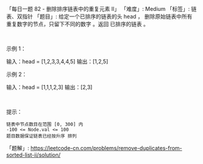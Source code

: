 「每日一题 82 - 删除排序链表中的重复元素 II」
「难度」: Medium
「标签」: 链表、双指针
「题目」: 给定一个已排序的链表的头 head ， 删除原始链表中所有重复数字的节点，只留下不同的数字 。返回 已排序的链表 。

 

示例 1：

输入：head = [1,2,3,3,4,4,5]
输出：[1,2,5]


示例 2：

输入：head = [1,1,1,2,3]
输出：[2,3]


 

提示：


	链表中节点数目在范围 [0, 300] 内
	-100 <= Node.val <= 100
	题目数据保证链表已经按升序 排列



「题解」: https://leetcode-cn.com/problems/remove-duplicates-from-sorted-list-ii/solution/